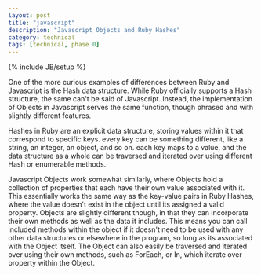 ```yaml
---
layout: post
title: "javascript"
description: "Javascript Objects and Ruby Hashes"
category: technical
tags: [technical, phase 0]
---
```

{% include JB/setup %}

One of the more curious examples of differences between Ruby and Javascript is the Hash data structure. While Ruby officially supports a Hash structure, the same can't be said of Javascript. Instead, the implementation of Objects in Javascript serves the same function, though phrased and with slightly different features.

Hashes in Ruby are an explicit data structure, storing values within it that correspond to specific keys. every key can be something different, like a string, an integer, an object, and so on. each key maps to a value, and the data structure as a whole can be traversed and iterated over using different Hash or enumerable methods.

Javascript Objects work somewhat similarly, where Objects hold a collection of properties that each have their own value associated with it. This essentially works the same way as the key-value pairs in Ruby Hashes, where the value doesn't exist in the object until its assigned a valid property. Objects are slightly different though, in that they can incorporate their own methods as well as the data it includes. This means you can call included methods within the object if it doesn't need to be used with any other data structures or elsewhere in the program, so long as its associated with the Object itself. The Object can also easily be traversed and iterated over using their own methods, such as ForEach, or In, which iterate over property within the Object.